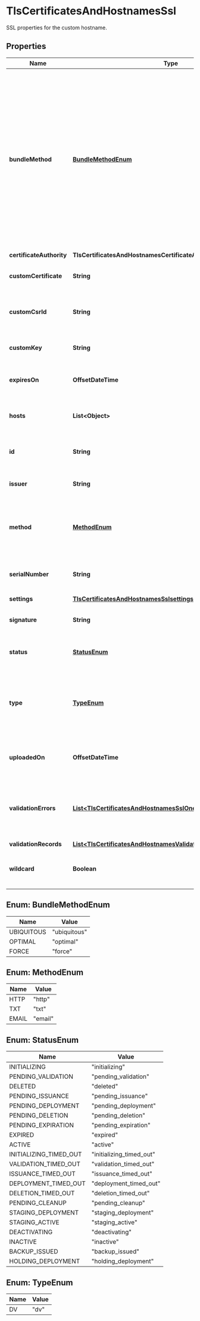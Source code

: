 

# TlsCertificatesAndHostnamesSsl

SSL properties for the custom hostname.

## Properties

| Name | Type | Description | Notes |
|------------ | ------------- | ------------- | -------------|
|**bundleMethod** | [**BundleMethodEnum**](#BundleMethodEnum) | A ubiquitous bundle has the highest probability of being verified everywhere, even by clients using outdated or unusual trust stores. An optimal bundle uses the shortest chain and newest intermediates. And the force bundle verifies the chain, but does not otherwise modify it. |  [optional] |
|**certificateAuthority** | **TlsCertificatesAndHostnamesCertificateAuthority** |  |  [optional] |
|**customCertificate** | **String** | If a custom uploaded certificate is used. |  [optional] |
|**customCsrId** | **String** | The identifier for the Custom CSR that was used. |  [optional] |
|**customKey** | **String** | The key for a custom uploaded certificate. |  [optional] |
|**expiresOn** | **OffsetDateTime** | The time the custom certificate expires on. |  [optional] |
|**hosts** | **List&lt;Object&gt;** | A list of Hostnames on a custom uploaded certificate. |  [optional] |
|**id** | **String** | Custom hostname SSL identifier tag. |  [optional] |
|**issuer** | **String** | The issuer on a custom uploaded certificate. |  [optional] |
|**method** | [**MethodEnum**](#MethodEnum) | Domain control validation (DCV) method used for this hostname. |  [optional] |
|**serialNumber** | **String** | The serial number on a custom uploaded certificate. |  [optional] |
|**settings** | [**TlsCertificatesAndHostnamesSslsettings**](TlsCertificatesAndHostnamesSslsettings.md) |  |  [optional] |
|**signature** | **String** | The signature on a custom uploaded certificate. |  [optional] |
|**status** | [**StatusEnum**](#StatusEnum) | Status of the hostname&#39;s SSL certificates. |  [optional] [readonly] |
|**type** | [**TypeEnum**](#TypeEnum) | Level of validation to be used for this hostname. Domain validation (dv) must be used. |  [optional] [readonly] |
|**uploadedOn** | **OffsetDateTime** | The time the custom certificate was uploaded. |  [optional] |
|**validationErrors** | [**List&lt;TlsCertificatesAndHostnamesSslOneOfValidationErrorsInner&gt;**](TlsCertificatesAndHostnamesSslOneOfValidationErrorsInner.md) | Domain validation errors that have been received by the certificate authority (CA). |  [optional] |
|**validationRecords** | [**List&lt;TlsCertificatesAndHostnamesValidationRecord&gt;**](TlsCertificatesAndHostnamesValidationRecord.md) |  |  [optional] |
|**wildcard** | **Boolean** | Indicates whether the certificate covers a wildcard. |  [optional] |



## Enum: BundleMethodEnum

| Name | Value |
|---- | -----|
| UBIQUITOUS | &quot;ubiquitous&quot; |
| OPTIMAL | &quot;optimal&quot; |
| FORCE | &quot;force&quot; |



## Enum: MethodEnum

| Name | Value |
|---- | -----|
| HTTP | &quot;http&quot; |
| TXT | &quot;txt&quot; |
| EMAIL | &quot;email&quot; |



## Enum: StatusEnum

| Name | Value |
|---- | -----|
| INITIALIZING | &quot;initializing&quot; |
| PENDING_VALIDATION | &quot;pending_validation&quot; |
| DELETED | &quot;deleted&quot; |
| PENDING_ISSUANCE | &quot;pending_issuance&quot; |
| PENDING_DEPLOYMENT | &quot;pending_deployment&quot; |
| PENDING_DELETION | &quot;pending_deletion&quot; |
| PENDING_EXPIRATION | &quot;pending_expiration&quot; |
| EXPIRED | &quot;expired&quot; |
| ACTIVE | &quot;active&quot; |
| INITIALIZING_TIMED_OUT | &quot;initializing_timed_out&quot; |
| VALIDATION_TIMED_OUT | &quot;validation_timed_out&quot; |
| ISSUANCE_TIMED_OUT | &quot;issuance_timed_out&quot; |
| DEPLOYMENT_TIMED_OUT | &quot;deployment_timed_out&quot; |
| DELETION_TIMED_OUT | &quot;deletion_timed_out&quot; |
| PENDING_CLEANUP | &quot;pending_cleanup&quot; |
| STAGING_DEPLOYMENT | &quot;staging_deployment&quot; |
| STAGING_ACTIVE | &quot;staging_active&quot; |
| DEACTIVATING | &quot;deactivating&quot; |
| INACTIVE | &quot;inactive&quot; |
| BACKUP_ISSUED | &quot;backup_issued&quot; |
| HOLDING_DEPLOYMENT | &quot;holding_deployment&quot; |



## Enum: TypeEnum

| Name | Value |
|---- | -----|
| DV | &quot;dv&quot; |



